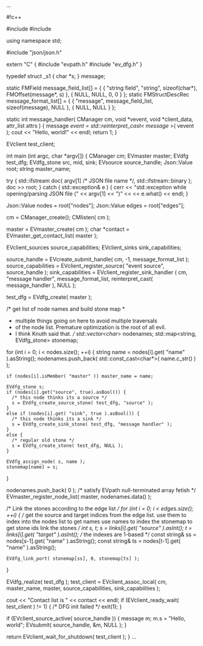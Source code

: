
...

#!c++

#include <fstream>
#include <exception>

using namespace std;

#include "json/json.h"

extern "C" {
#include "evpath.h"
#include "ev_dfg.h"
}

typedef struct _s1 {
  char *s;
} message;

static FMField message_field_list[] =
  {
    { "string field", "string", sizeof(char*), FMOffset(message*, s) },
    { NULL, NULL, 0, 0 }
  };
static FMStructDescRec message_format_list[] =
  {
    { "message", message_field_list, sizeof(message), NULL },
    { NULL, NULL }
  };


static int
message_handler( CManager cm, void *vevent, void *client_data, attr_list attrs )
{
  message *event = std::reinterpret_cast< message* >( vevent );
  cout << "Hello, world!" << endl;
  return 1;
}
  
EVclient test_client;

int main (int argc, char *argv[])
{
  CManager cm;
  EVmaster master;
  EVdfg test_dfg;
  EVdfg_stone src, mid, sink;
  EVsource source_handle;
  Json::Value root;
  string master_name;
  
  try {
    std::ifstream doc( argv[1] /* JSON file name */, std::ifstream::binary );
    doc >> root;
  }
  catch ( std::exception& e ) {
    cerr << "std::exception while opening/parsing JSON file (" << argv[1] << ")" <<
	 << e.what()
	 << endl;
  }
    
  Json::Value nodes = root["nodes"];
  Json::Value edges = root["edges"];
  
  cm = CManager_create();
  CMlisten( cm );

  master = EVmaster_create( cm );
  char *contact = EVmaster_get_contact_list( master );

  EVclient_sources source_capabilities;
  EVclient_sinks sink_capabilities;

  source_handle = EVcreate_submit_handle( cm, -1, message_format_list );
  source_capabilities = EVclient_register_source( "event source", source_handle );
  sink_capabilities = EVclient_register_sink_handler
    ( cm, "message handler", message_format_list,
      reinterpret_cast<EVSimpleHandlerFunc>( message_handler ), NULL );

  test_dfg = EVdfg_create( master );
  
  /* get list of node names and build stone map 
   * 
   * multiple things going on here to avoid multiple traversals
   * of the node list. Premature optimization is the root of all evil.
   * I think Knuth said that.
   */
  std::vector<char*> nodenames;
  std::map<string, EVdfg_stone> stonemap;
  
  for (int i = 0; i < nodes.size(); ++i) {
    string name = nodes[i].get( "name" ).asString();
    nodenames.push_back( std::const_cast<char*>( name.c_str() ) );

    if (nodes[i].isMember( "master" )) master_name = name;

    EVdfg_stone s;
    if (nodes[i].get("source", true).asBool()) {
      /* this node thinks its a source */
      s = EVdfg_create_source_stone( test_dfg, "source" );
    }
    else if (nodes[i].get( "sink", true ).asBool()) {
      /* this node thinks its a sink */
      s = EVdfg_create_sink_stone( test_dfg, "message handler" );
    }
    else {
      /* regular old stone */
      s = EVdfg_create_stone( test_dfg, NULL );
    }

    EVdfg_assign_node( s, name );
    stonemap[name] = s;
  }

  nodenames.push_back( 0 ); /* satisfy EVpath null-terminated array fetish */
  EVmaster_register_node_list( master, nodenames.data() );

  /* Link the stones according to the edge list */
  for (int i = 0; i < edges.size(); ++i) {
    /* 
       get the source and target indices from the edge list.
       use them to index into the nodes list to get names
       use names to index the stonemap to get stone ids
       link the stones
    */
    int s, t;
    s = links[i].get( "source" ).asInt();
    t = links[i].get( "target" ).asInt();
    /* the indexes are 1-based */
    const string& ss = nodes[s-1].get( "name" ).asString();
    const string& ts = nodes[t-1].get( "name" ).asString();

    EVdfg_link_port( stonemap[ss], 0, stonemap[ts] );
  }

  EVdfg_realize( test_dfg );
  test_client =
    EVclient_assoc_local( cm, master_name, master, source_capabilities, sink_capabilities );

  cout << "Contact list is " << contact << endl;
  if (EVclient_ready_wait( test_client ) != 1) {
    /* DFG init failed */
    exit(1);
  }

  if (EVclient_source_active( source_handle )) {
    message m;
    m.s = "Hello, world";
    EVsubmit( source_handle, &m, NULL );
  }

  return EVclient_wait_for_shutdown( test_client );
}
...  







